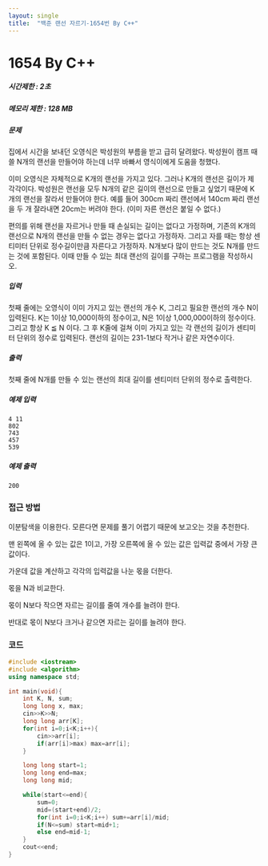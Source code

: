 ```yaml
---
layout: single
title:  "백준 랜선 자르기-1654번 By C++"
---
```

# 1654 By C++

##### 시간제한 : 2초

##### 메모리 제한 : 128 MB

##### 문제

집에서 시간을 보내던 오영식은 박성원의 부름을 받고 급히 달려왔다. 박성원이 캠프 때 쓸 N개의 랜선을 만들어야 하는데 너무 바빠서 영식이에게 도움을 청했다.

이미 오영식은 자체적으로 K개의 랜선을 가지고 있다. 그러나 K개의 랜선은 길이가 제각각이다. 박성원은 랜선을 모두 N개의 같은 길이의 랜선으로 만들고 싶었기 때문에 K개의 랜선을 잘라서 만들어야 한다. 예를 들어 300cm 짜리 랜선에서 140cm 짜리 랜선을 두 개 잘라내면 20cm는 버려야 한다. (이미 자른 랜선은 붙일 수 없다.)

편의를 위해 랜선을 자르거나 만들 때 손실되는 길이는 없다고 가정하며, 기존의 K개의 랜선으로 N개의 랜선을 만들 수 없는 경우는 없다고 가정하자. 그리고 자를 때는 항상 센티미터 단위로 정수길이만큼 자른다고 가정하자. N개보다 많이 만드는 것도 N개를 만드는 것에 포함된다. 이때 만들 수 있는 최대 랜선의 길이를 구하는 프로그램을 작성하시오.

##### 입력

첫째 줄에는 오영식이 이미 가지고 있는 랜선의 개수 K, 그리고 필요한 랜선의 개수 N이 입력된다. K는 1이상 10,000이하의 정수이고, N은 1이상 1,000,000이하의 정수이다. 그리고 항상 K ≦ N 이다. 그 후 K줄에 걸쳐 이미 가지고 있는 각 랜선의 길이가 센티미터 단위의 정수로 입력된다. 랜선의 길이는 231-1보다 작거나 같은 자연수이다.

##### 출력

첫째 줄에 N개를 만들 수 있는 랜선의 최대 길이를 센티미터 단위의 정수로 출력한다.

##### 예제 입력

```
4 11
802
743
457
539
```

##### 예제 출력

```
200
```



### 접근 방법

이분탐색을 이용한다. 모른다면 문제를 풀기 어렵기 때문에 보고오는 것을 추천한다.

맨 왼쪽에 올 수 있는 값은 1이고, 가장 오른쪽에 올 수 있는 값은 입력값 중에서 가장 큰 값이다.

가운데 값을 계산하고 각각의 입력값을 나눈 몫을 더한다.

몫을 N과 비교한다.

몫이 N보다 작으면 자르는 길이를 줄여 개수를 늘려야 한다.

반대로 몫이 N보다 크거나 같으면 자르는 길이를 늘려야 한다.



### 코드

```c++
#include <iostream>
#include <algorithm>
using namespace std;

int main(void){
    int K, N, sum;
    long long x, max;
    cin>>K>>N;
    long long arr[K];
    for(int i=0;i<K;i++){
        cin>>arr[i];
        if(arr[i]>max) max=arr[i];
    }

    long long start=1;
    long long end=max;
    long long mid;

    while(start<=end){
        sum=0;
        mid=(start+end)/2;
        for(int i=0;i<K;i++) sum+=arr[i]/mid;
        if(N<=sum) start=mid+1;
        else end=mid-1;
    }
    cout<<end;
}
```

